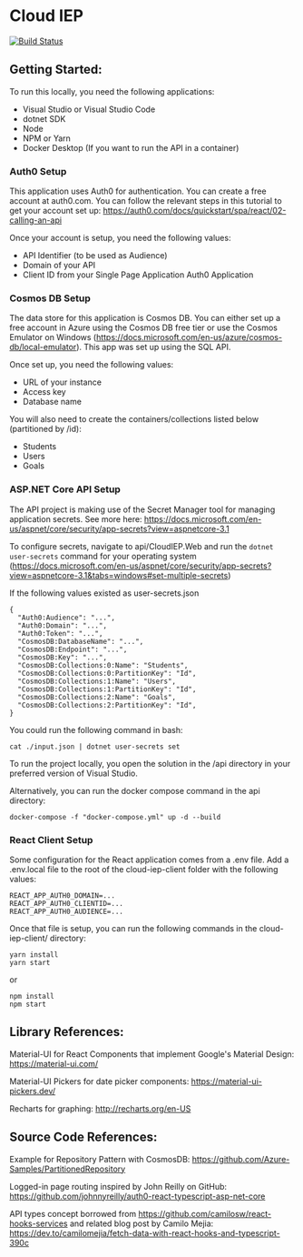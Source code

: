 # Cloud IEP

[![Build Status](https://dev.azure.com/joshuahunsberger/Hunsberger/_apis/build/status/joshuahunsberger.CloudIEP?branchName=main)](https://dev.azure.com/joshuahunsberger/Hunsberger/_build/latest?definitionId=3&branchName=main)

## Getting Started:

To run this locally, you need the following applications:

- Visual Studio or Visual Studio Code
- dotnet SDK
- Node
- NPM or Yarn
- Docker Desktop (If you want to run the API in a container)

### Auth0 Setup

This application uses Auth0 for authentication.  You can create a free account at auth0.com.  You can follow the relevant steps in this tutorial to get your account set up: https://auth0.com/docs/quickstart/spa/react/02-calling-an-api

Once your account is setup, you need the following values:
- API Identifier (to be used as Audience)
- Domain of your API
- Client ID from your Single Page Application Auth0 Application

### Cosmos DB Setup

The data store for this application is Cosmos DB.  You can either set up a free account in Azure using the Cosmos DB free tier or use the Cosmos Emulator on Windows (https://docs.microsoft.com/en-us/azure/cosmos-db/local-emulator).  This app was set up using the SQL API.

Once set up, you need the following values:
- URL of your instance
- Access key
- Database name

You will also need to create the containers/collections listed below (partitioned by /id):
- Students
- Users
- Goals

### ASP.NET Core API Setup

The API project is making use of the Secret Manager tool for managing application secrets.
See more here:
https://docs.microsoft.com/en-us/aspnet/core/security/app-secrets?view=aspnetcore-3.1

To configure secrets, navigate to api/CloudIEP.Web and run the `dotnet user-secrets` command for your operating system (https://docs.microsoft.com/en-us/aspnet/core/security/app-secrets?view=aspnetcore-3.1&tabs=windows#set-multiple-secrets)

If the following values existed as user-secrets.json
```
{
  "Auth0:Audience": "...",
  "Auth0:Domain": "...",
  "Auth0:Token": "...",
  "CosmosDB:DatabaseName": "...",
  "CosmosDB:Endpoint": "...",
  "CosmosDB:Key": "...",
  "CosmosDB:Collections:0:Name": "Students",
  "CosmosDB:Collections:0:PartitionKey": "Id",
  "CosmosDB:Collections:1:Name": "Users",
  "CosmosDB:Collections:1:PartitionKey": "Id",
  "CosmosDB:Collections:2:Name": "Goals",
  "CosmosDB:Collections:2:PartitionKey": "Id",
}
```
You could run the following command in bash:

`cat ./input.json | dotnet user-secrets set`

To run the project locally, you open the solution in the /api directory in your preferred version of Visual Studio.

Alternatively, you can run the docker compose command in the api directory:

`docker-compose -f "docker-compose.yml" up -d --build`

### React Client Setup

Some configuration for the React application comes from a .env file.  Add a .env.local file to the root of the cloud-iep-client folder with the following values:

```
REACT_APP_AUTH0_DOMAIN=...
REACT_APP_AUTH0_CLIENTID=...
REACT_APP_AUTH0_AUDIENCE=...
```

Once that file is setup, you can run the following commands in the cloud-iep-client/ directory:
```
yarn install
yarn start
```

or

```
npm install
npm start
```
## Library References:

Material-UI for React Components that implement Google's Material Design: https://material-ui.com/

Material-UI Pickers for date picker components: https://material-ui-pickers.dev/

Recharts for graphing: http://recharts.org/en-US

## Source Code References:
Example for Repository Pattern with CosmosDB: https://github.com/Azure-Samples/PartitionedRepository


Logged-in page routing inspired by John Reilly on GitHub: https://github.com/johnnyreilly/auth0-react-typescript-asp-net-core


API types concept borrowed from https://github.com/camilosw/react-hooks-services and related blog post by Camilo Mejia: https://dev.to/camilomejia/fetch-data-with-react-hooks-and-typescript-390c
